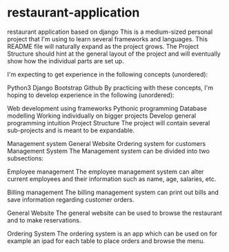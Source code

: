 # restaurant-application
restaurant application based on django
This is a medium-sized personal project that I'm using to learn several frameworks and languages. This README file will naturally expand as the project grows. The Project Structure should hint at the general layout of the project and will eventually show how the individual parts are set up.

I'm expecting to get experience in the following concepts (unordered):

Python3
Django
Bootstrap
Github
By practicing with these concepts, I'm hoping to develop experience in the following (unordered):

Web development using frameworks
Pythonic programming
Database modelling
Working individually on bigger projects
Develop general programming intuition
Project Structure
The project will contain several sub-projects and is meant to be expandable.

Management system
General Website
Ordering system for customers
Management System
The Management system can be divided into two subsections:

Employee management
The employee management system can alter current employees and their information such as name, age, salaries, etc.

Billing management
The billing management system can print out bills and save information regarding customer orders.

General Website
The general website can be used to browse the restaurant and to make reservations.

Ordering System
The ordering system is an app which can be used on for example an ipad for each table to place orders and browse the menu.
